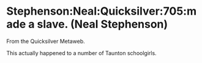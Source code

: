 
# Stephenson:Neal:Quicksilver:705:made a slave. (Neal Stephenson)

From the Quicksilver Metaweb.

This actually happened to a number of Taunton schoolgirls.
